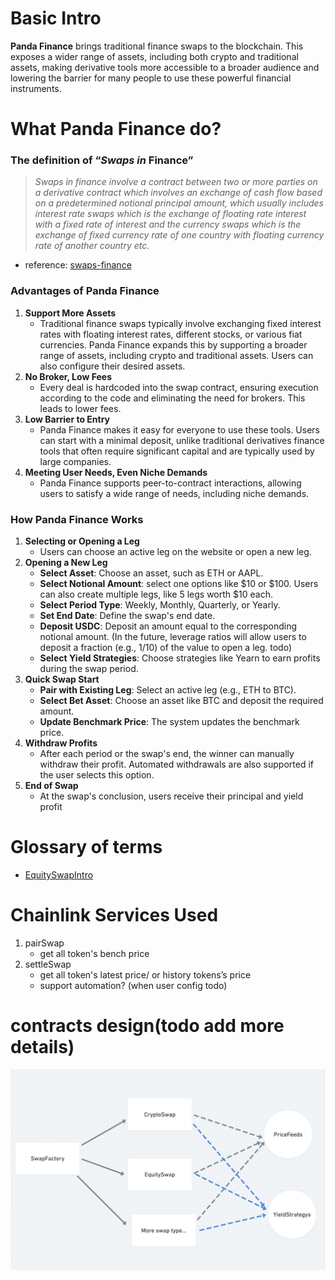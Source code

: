 # **Basic Intro**

**Panda Finance** brings traditional finance swaps to the blockchain. This exposes a wider range of assets, including
both crypto and traditional assets, making derivative tools more accessible to a broader audience and lowering the
barrier for many people to use these powerful financial instruments.

# **What Panda Finance do?**

### **The definition of “_Swaps in_ Finance”**

> _Swaps in finance involve a contract between two or more parties on a derivative contract which involves an exchange
> of cash flow based on a predetermined notional principal amount, which usually includes interest rate swaps which is
> the exchange of floating rate interest with a fixed rate of interest and the currency swaps which is the exchange of
> fixed currency rate of one country with floating currency rate of another country etc._

- reference: [swaps-finance](https://www.wallstreetmojo.com/swaps-finance/)

### **Advantages of Panda Finance**

1. **Support More Assets**
   - Traditional finance swaps typically involve exchanging fixed interest rates with floating interest rates, different
     stocks, or various fiat currencies. Panda Finance expands this by supporting a broader range of assets, including
     crypto and traditional assets. Users can also configure their desired assets.
2. **No Broker, Low Fees**
   - Every deal is hardcoded into the swap contract, ensuring execution according to the code and eliminating the need
     for brokers. This leads to lower fees.
3. **Low Barrier to Entry**
   - Panda Finance makes it easy for everyone to use these tools. Users can start with a minimal deposit, unlike
     traditional derivatives finance tools that often require significant capital and are typically used by large
     companies.
4. **Meeting User Needs, Even Niche Demands**
   - Panda Finance supports peer-to-contract interactions, allowing users to satisfy a wide range of needs, including
     niche demands.

### **How Panda Finance Works**

1. **Selecting or Opening a Leg**
   - Users can choose an active leg on the website or open a new leg.
2. **Opening a New Leg**
   - **Select Asset**: Choose an asset, such as ETH or AAPL.
   - **Select Notional Amount**: select one options like $10 or $100. Users can also create multiple legs, like 5 legs
     worth $10 each.
   - **Select Period Type**: Weekly, Monthly, Quarterly, or Yearly.
   - **Set End Date**: Define the swap's end date.
   - **Deposit USDC**: Deposit an amount equal to the corresponding notional amount. (In the future, leverage ratios
     will allow users to deposit a fraction (e.g., 1/10) of the value to open a leg. todo)
   - **Select Yield Strategies**: Choose strategies like Yearn to earn profits during the swap period.
3. **Quick Swap Start**
   - **Pair with Existing Leg**: Select an active leg (e.g., ETH to BTC).
   - **Select Bet Asset**: Choose an asset like BTC and deposit the required amount.
   - **Update Benchmark Price**: The system updates the benchmark price.
4. **Withdraw Profits**
   - After each period or the swap's end, the winner can manually withdraw their profit. Automated withdrawals are also
     supported if the user selects this option.
5. **End of Swap**
   - At the swap's conclusion, users receive their principal and yield profit

# **Glossary of terms**

- [EquitySwapIntro](EquitySwapIntro.md)

# **Chainlink Services Used**

1. pairSwap
   - get all token's bench price
2. settleSwap
   - get all token's latest price/ or history tokens’s price
   - support automation? (when user config todo)

# **contracts design(todo add more details)**

<img src="ContractsDesign.png" alt="external_result" width="1000"/>
